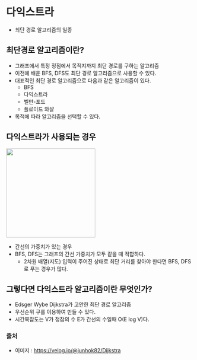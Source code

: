 # 다익스트라

- 최단 경로 알고리즘의 일종

## 최단경로 알고리즘이란?
- 그래프에서 특정 정점에서 목적지까지 최단 경로를 구하는 알고리즘
- 이전에 배운 BFS, DFS도 최단 경로 알고리즘으로 사용할 수 있다.
- 대표적인 최단 경로 알고리즘으로 다음과 같은 알고리즘이 있다.
  - BFS
  - 다익스트라
  - 벨만-포드
  - 플로이드 와샬
- 목적에 따라 알고리즘을 선택할 수 있다.

## 다익스트라가 사용되는 경우
<img src="https://images.velog.io/images/junhok82/post/86c70a06-e638-41b6-896b-f02dfec6695c/image.png" width="240px" />

- 간선의 가중치가 있는 경우
- BFS, DFS는 그래프의 간선 가중치가 모두 같을 때 적합하다.
  - 2차원 배열(지도) 입력이 주어진 상태로 최단 거리를 찾아야 한다면 BFS, DFS로 푸는 경우가 많다.

## 그렇다면 다익스트라 알고리즘이란 무엇인가?
- Edsger Wybe Dijkstra가 고안한 최단 경로 알고리즘
- 우선순위 큐를 이용하여 만들 수 있다.
- 시간복잡도는 V가 정잠의 수 E가 간선의 수일때 O(E log V)다.

### 출처
- 이미지 : https://velog.io/@junhok82/Dijkstra